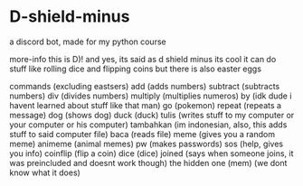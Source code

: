 # D-shield-minus
a discord bot, made for my python course


more-info
this is D)!
and yes, its said as d shield minus
its cool
it can do stuff like rolling dice and flipping coins
but there is also easter eggs

commands
(excluding eastsers)
add (adds numbers)
subtract (subtracts numbers)
div (divides numbers)
multiply (multiplies numeros)
by (idk dude i havent learned about stuff like that man)
go (pokemon)
repeat (repeats a message)
dog (shows dog)
duck (duck)
tulis (writes stuff to my computer or your computer or his computer)
tambahkan (im indonesian, also, this adds stuff to said computer file)
baca (reads file)
meme (gives you a random meme)
animeme (animal memes)
pw (makes passwords)
sos (help, gives you info)
coinflip (flip a coin)
dice (dice)
joined (says when someone joins, it was preincluded and doesnt work though)
the hidden one (mem) (we dont know what it does)
